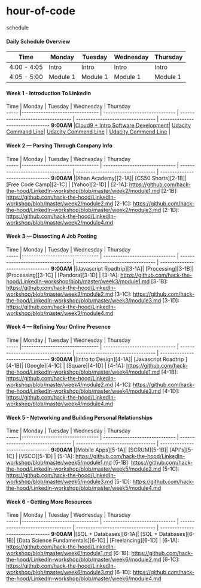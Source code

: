 # hour-of-code
schedule

#### Daily Schedule Overview

Time        | Monday     | Tuesday      | Wednesday    | Thursday
----        | ---------- | -----        | ----         | ----
4:00 - 4:05 | Intro      | Intro        | Intro        | Intro
4:05 - 5:00 | Module 1   | Module 1     | Module 1     | Module 1



#### Week 1 - Introduction To LinkedIn
Time | Monday | Tuesday | Wednesday | Thursday                                    
----- |--------------------------------    | ------------------------------ | ---------------------------------  | ---------------------------------   | --------------------------------
**9:00AM** |[Cloud9 + Intro Software Development][1-1A]| [Udacity Command Line][1-1B]| [Udacity Commend Line][1-1C] | [Udacity Commend Line][1-1D] | 

[1-1A]: https://github.com/hack-the-hood/LinkedIn-workshop/blob/master/week1/module1.md
[1-1B]: https://github.com/hack-the-hood/hour-of-code/blob/master/week1/Wednesday/module1.md
[1-1C]: https://github.com/hack-the-hood/hour-of-code/blob/master/week1/Wednesday/module1.md 
[1-1D]: https://github.com/hack-the-hood/hour-of-code/blob/master/week1/Wednesday/module1.md

#### Week 2 — Parsing Through Company Info
Time | Monday | Tuesday | Wednesday | Thursday                                    
----- |--------------------------------    | ------------------------------ | ---------------------------------  | ---------------------------------   | --------------------------------
**9:00AM** |[Khan Academy][2-1A]| [CS50 Shorts][2-1B]| [Free Code Camp][2-1C] | [Yahoo][2-1D] | 
[2-1A]: https://github.com/hack-the-hood/LinkedIn-workshop/blob/master/week2/module1.md
[2-1B]: https://github.com/hack-the-hood/LinkedIn-workshop/blob/master/week2/module2.md
[2-1C]: https://github.com/hack-the-hood/LinkedIn-workshop/blob/master/week2/module3.md 
[2-1D]: https://github.com/hack-the-hood/LinkedIn-workshop/blob/master/week2/module4.md

#### Week 3 — Dissecting A Job Posting

Time | Monday | Tuesday | Wednesday | Thursday                                    
----- |--------------------------------    | ------------------------------ | ---------------------------------  | ---------------------------------   | --------------------------------
**9:00AM** |[Javascript Roadtrip][3-1A]| [Processing][3-1B]| [Processing][3-1C] | [Pandora][3-1D] | 
[3-1A]: https://github.com/hack-the-hood/LinkedIn-workshop/blob/master/week3/module1.md
[3-1B]: https://github.com/hack-the-hood/LinkedIn-workshop/blob/master/week3/module2.md
[3-1C]: https://github.com/hack-the-hood/LinkedIn-workshop/blob/master/week3/module3.md 
[3-1D]: https://github.com/hack-the-hood/LinkedIn-workshop/blob/master/week3/module4.md

#### Week 4 — Refining Your Online Presence

Time | Monday | Tuesday | Wednesday | Thursday                                    
----- |--------------------------------    | ------------------------------ | ---------------------------------  | ---------------------------------   | --------------------------------
**9:00AM** |[Intro to Design][4-1A]| [Javascript Roadtrip ][4-1B]| [Google][4-1C] | [Square][4-1D] | 
[4-1A]: https://github.com/hack-the-hood/LinkedIn-workshop/blob/master/week4/module1.md
[4-1B]: https://github.com/hack-the-hood/LinkedIn-workshop/blob/master/week4/module2.md
[4-1C]: https://github.com/hack-the-hood/LinkedIn-workshop/blob/master/week4/module3.md 
[4-1D]: https://github.com/hack-the-hood/LinkedIn-workshop/blob/master/week4/module4.md
 
#### Week 5 - Networking and Building Personal Relationships

Time | Monday | Tuesday | Wednesday | Thursday                                    
----- |--------------------------------    | ------------------------------ | ---------------------------------  | ---------------------------------   | --------------------------------
**9:00AM** |[Mobile Apps][5-1A]| [SCRUM][5-1B]| [API's][5-1C] | [VSCO][5-1D] | 
[5-1A]: https://github.com/hack-the-hood/LinkedIn-workshop/blob/master/week5/module1.md
[5-1B]: https://github.com/hack-the-hood/LinkedIn-workshop/blob/master/week5/module2.md
[5-1C]: https://github.com/hack-the-hood/LinkedIn-workshop/blob/master/week5/module3.md 
[5-1D]: https://github.com/hack-the-hood/LinkedIn-workshop/blob/master/week5/module4.md

#### Week 6 - Getting More Resources

Time | Monday | Tuesday | Wednesday | Thursday                                    
----- |--------------------------------    | ------------------------------ | ---------------------------------  | ---------------------------------   | --------------------------------
**9:00AM** |[SQL + Databases][6-1A]| [SQL + Databases][6-1B]| [Data Science Fundamentals][6-1C] | [Freelancing][6-1D] | 
[6-1A]: https://github.com/hack-the-hood/LinkedIn-workshop/blob/master/week6/module1.md
[6-1B]: https://github.com/hack-the-hood/LinkedIn-workshop/blob/master/week6/module2.md
[6-1C]: https://github.com/hack-the-hood/LinkedIn-workshop/blob/master/week6/module3.md 
[6-1D]: https://github.com/hack-the-hood/LinkedIn-workshop/blob/master/week6/module4.md








